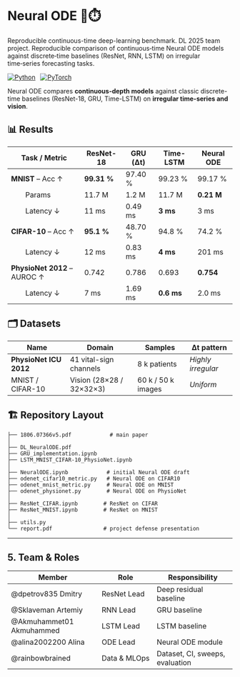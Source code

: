 # Neural ODE 🧩⏱️  
Reproducible continuous-time deep-learning benchmark. DL 2025 team project. Reproducible comparison of continuous‑time Neural ODE models against discrete‑time baselines (ResNet, RNN, LSTM) on irregular time‑series forecasting tasks.

[![Python](https://img.shields.io/badge/python-3.9%2B-blue.svg)](https://www.python.org/) 
[![PyTorch](https://img.shields.io/badge/PyTorch-2.2-red)](https://pytorch.org/) 

Neural ODE compares **continuous-depth models** against classic discrete-time baselines (ResNet-18, GRU, Time-LSTM) on **irregular time-series and vision**.  

## 📊 Results
| Task / Metric                | ResNet-18   | GRU (Δt) | Time-LSTM  | **Neural ODE** |
| ---------------------------- | ----------- | -------- | ---------- | -------------- |
| **MNIST** – Acc ↑            | **99.31 %** | 97.40 %  | 99.23 %    | 99.17 %        |
|   Params                     | 11.7 M      | 1.2 M    | 11.7 M     | **0.21 M**     |
|   Latency ↓                  | 11 ms       | 0.49 ms     | **3 ms**   | 3 ms           |
| **CIFAR-10** – Acc ↑         | **95.1 %**  | 48.70 %   | 94.8 %     | 74.2 %         |
|   Latency ↓                  | 12 ms       | 0.83 ms     | **4 ms**   | 201 ms         |
| **PhysioNet 2012** – AUROC ↑ | 0.742       | 0.786    | 0.693      | **0.754**      |
|   Latency ↓                  | 7 ms        | 1.69 ms   | **0.6 ms** | 2.0 ms         |


## 🗂️ Datasets
| Name                   | Domain                   | Samples            | Δt pattern           |
| ---------------------- | ------------------------ | ------------------ | -------------------- |
| **PhysioNet ICU 2012** | 41 vital-sign channels   | 8 k patients       | *Highly irregular*   |
| MNIST / CIFAR-10       | Vision (28×28 / 32×32×3) | 60 k / 50 k images | *Uniform*            |



##  🏗️ Repository Layout

```
├── 1806.07366v5.pdf            # main paper
│
├── DL_NeuralODE.pdf      
├── GRU_implementation.ipynb
├── LSTM_MNIST_CIFAR-10_PhysioNet.ipynb
│
├── NeuralODE.ipynb            # initial Neural ODE draft
├── odenet_cifar10_metric.py   # Neural ODE on CIFAR10
├── odenet_mnist_metric.py     # Neural ODE on MNIST
├── odenet_physionet.py        # Neural ODE on PhysioNet
│
├── ResNet_CIFAR.ipynb        # ResNet on CIFAR
├── ResNet_MNIST.ipynb        # ResNet on MNIST
│
├── utils.py          
└── report.pdf                # project defense presentation
```

---

## 5. Team & Roles

| Member       | Role                | Responsibility                  |
| ------------ | --------------------- | ------------------------------- |
| @dpetrov835 Dmitry | ResNet Lead           | Deep residual baseline          |
| @Sklaveman Artemiy | RNN Lead              | GRU baseline                    |
| @Akmuhammet01 Akmuhammed | LSTM Lead             | LSTM baseline                   |
| @alina2002200 Alina | ODE Lead              | Neural ODE module               |
| @rainbowbrained  | Data & MLOps  | Dataset, CI, sweeps, evaluation |
